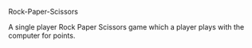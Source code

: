  Rock-Paper-Scissors
 
A single player Rock Paper Scissors game which a player plays with the computer for points.
